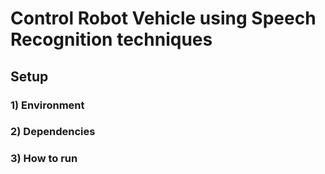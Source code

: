 # Control Robot Vehicle using Speech Recognition techniques

## Setup 

### 1) Environment

### 2) Dependencies 

### 3) How to run 
